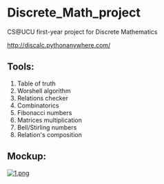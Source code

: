 # Discrete_Math_project
CS@UCU first-year project for Discrete Mathematics

http://discalc.pythonanywhere.com/

## Tools:
1. Table of truth
2. Worshell algorithm
3. Relations checker
4. Combinatorics
5. Fibonacci numbers
6. Matrices multiplication
7. Bell/Stirling numbers
8. Relation's composition



## Mockup:
[![1.png](https://s27.postimg.org/g5gs6chgj/image.png)](https://postimg.org/image/rhtdo4q5b/)
